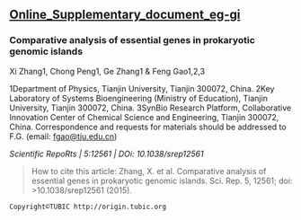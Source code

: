 ## [Online_Supplementary_document_eg-gi](http://zx0223winner.github.io/Essential-genes-in-genomic-islands)  

### Comparative analysis of essential genes in prokaryotic genomic islands

Xi Zhang1, Chong Peng1, Ge Zhang1 & Feng Gao1,2,3

1Department of Physics, Tianjin University, Tianjin 300072, China. 2Key Laboratory of Systems Bioengineering (Ministry of Education), Tianjin University, Tianjin 300072, China. 3SynBio Research Platform, Collaborative Innovation Center of Chemical Science and Engineering, Tianjin 300072, China. Correspondence and requests for materials should be addressed to F.G. (email: fgao@tju.edu.cn)

_Scientific RepoRts | 5:12561 | DOi: 10.1038/srep12561_

>How to cite this article: 
>Zhang, X. et al. Comparative analysis of essential genes in prokaryotic genomic islands. Sci. Rep. 5, 12561; doi: >10.1038/srep12561 (2015).
```
Copyright©TUBIC http://origin.tubic.org
```
